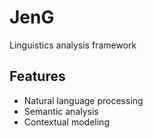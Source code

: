 # JenG

Linguistics analysis framework

## Features
- Natural language processing
- Semantic analysis
- Contextual modeling
